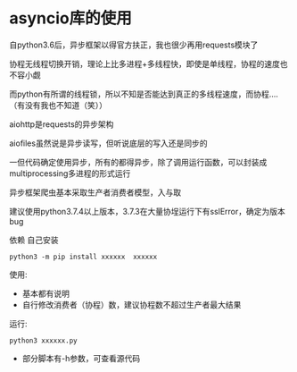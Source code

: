# asyncio库的使用

自python3.6后，异步框架以得官方扶正，我也很少再用requests模块了

协程无线程切换开销，理论上比多进程+多线程快，即使是单线程，协程的速度也不容小觑

而python有所谓的线程锁，所以不知是否能达到真正的多线程速度，而协程....（有没有我也不知道（笑））

aiohttp是requests的异步架构

aiofiles虽然说是异步读写，但听说底层的写入还是同步的

一但代码确定使用异步，所有的都得异步，除了调用运行函数，可以封装成multiprocessing多进程的形式运行

异步框架爬虫基本采取生产者消费者模型，入与取

建议使用python3.7.4以上版本，3.7.3在大量协埕运行下有sslError，确定为版本bug

依赖
自己安装
```
python3 -m pip install xxxxxx  xxxxxx
```
使用:
- 基本都有说明
- 自行修改消费者（协程）数，建议协程数不超过生产者最大结果

运行:
```
python3 xxxxxx.py
```

- 部分脚本有-h参数，可查看源代码
